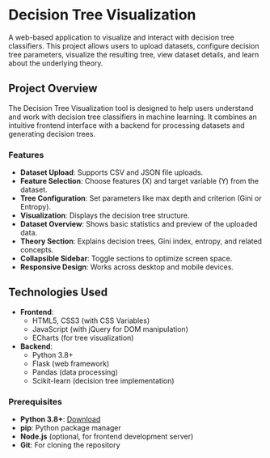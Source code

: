 # Decision Tree Visualization

A web-based application to visualize and interact with decision tree classifiers. This project allows users to upload datasets, configure decision tree parameters, visualize the resulting tree, view dataset details, and learn about the underlying theory.

## Project Overview

The Decision Tree Visualization tool is designed to help users understand and work with decision tree classifiers in machine learning. It combines an intuitive frontend interface with a backend for processing datasets and generating decision trees.

### Features
- **Dataset Upload**: Supports CSV and JSON file uploads.
- **Feature Selection**: Choose features (X) and target variable (Y) from the dataset.
- **Tree Configuration**: Set parameters like max depth and criterion (Gini or Entropy).
- **Visualization**: Displays the decision tree structure.
- **Dataset Overview**: Shows basic statistics and preview of the uploaded data.
- **Theory Section**: Explains decision trees, Gini index, entropy, and related concepts.
- **Collapsible Sidebar**: Toggle sections to optimize screen space.
- **Responsive Design**: Works across desktop and mobile devices.

## Technologies Used

- **Frontend**:
  - HTML5, CSS3 (with CSS Variables)
  - JavaScript (with jQuery for DOM manipulation)
  - ECharts (for tree visualization)
- **Backend**:
  - Python 3.8+
  - Flask (web framework)
  - Pandas (data processing)
  - Scikit-learn (decision tree implementation)


### Prerequisites
- **Python 3.8+**: [Download](https://www.python.org/downloads/)
- **pip**: Python package manager
- **Node.js** (optional, for frontend development server)
- **Git**: For cloning the repository
